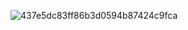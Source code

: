 ![437e5dc83ff86b3d0594b87424c9fca](https://github.com/user-attachments/assets/85aeeb72-9e18-4f27-b7df-307685b024e4)

